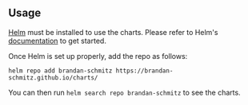 ## Usage

[Helm](https://helm.sh) must be installed to use the charts.
Please refer to Helm's [documentation](https://helm.sh/docs/) to get started.

Once Helm is set up properly, add the repo as follows:

```console
helm repo add brandan-schmitz https://brandan-schmitz.github.io/charts/
```

You can then run `helm search repo brandan-schmitz` to see the charts.